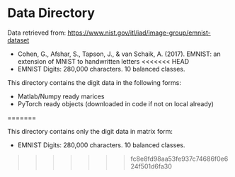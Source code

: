 Data Directory
======

Data retrieved from: <https://www.nist.gov/itl/iad/image-group/emnist-dataset>

  - Cohen, G., Afshar, S., Tapson, J., & van Schaik, A. (2017). EMNIST: an extension of MNIST to handwritten letters
<<<<<<< HEAD
  - EMNIST Digits: 280,000 characters. 10 balanced classes.

This directory contains the digit data in the following forms: 
  - Matlab/Numpy ready marices
  - PyTorch ready objects (downloaded in code if not on local already)




=======

This directory contains only the digit data in matrix form: 
  - EMNIST Digits: 280,000 characters. 10 balanced classes.
>>>>>>> fc8e8fd98aa53fe937c74686f0e624f501d6fa30
